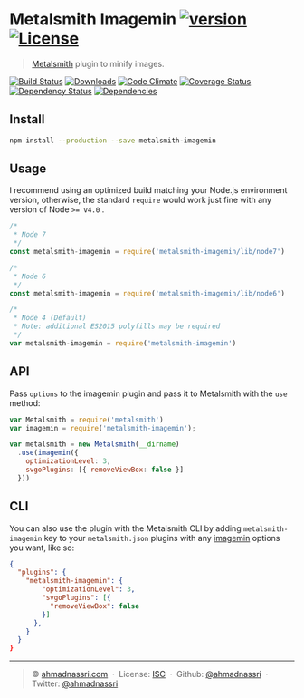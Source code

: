 # Metalsmith Imagemin [![version][npm-version]][npm-url] [![License][npm-license]][license-url]

> [Metalsmith](http://www.metalsmith.io/) plugin to minify images.

[![Build Status][travis-image]][travis-url]
[![Downloads][npm-downloads]][npm-url]
[![Code Climate][codeclimate-quality]][codeclimate-url]
[![Coverage Status][codeclimate-coverage]][codeclimate-url]
[![Dependency Status][dependencyci-image]][dependencyci-url]
[![Dependencies][david-image]][david-url]

## Install

```bash
npm install --production --save metalsmith-imagemin
```

## Usage

I recommend using an optimized build matching your Node.js environment version, otherwise, the standard `require` would work just fine with any version of Node `>= v4.0` .

```js
/*
 * Node 7
 */
const metalsmith-imagemin = require('metalsmith-imagemin/lib/node7')

/*
 * Node 6
 */
const metalsmith-imagemin = require('metalsmith-imagemin/lib/node6')

/*
 * Node 4 (Default)
 * Note: additional ES2015 polyfills may be required
 */
var metalsmith-imagemin = require('metalsmith-imagemin')
```

## API

Pass `options` to the imagemin plugin and pass it to Metalsmith with the `use` method:

```js
var Metalsmith = require('metalsmith')
var imagemin = require('metalsmith-imagemin');

var metalsmith = new Metalsmith(__dirname)
  .use(imagemin({
    optimizationLevel: 3,
    svgoPlugins: [{ removeViewBox: false }]
  }))
```

## CLI

You can also use the plugin with the Metalsmith CLI by adding `metalsmith-imagemin` key to your `metalsmith.json` plugins with any [imagemin](https://github.com/imagemin/imagemin) options you want, like so:

```json
{
  "plugins": {
    "metalsmith-imagemin": {
        "optimizationLevel": 3,
        "svgoPlugins": [{
          "removeViewBox": false
        }]
      },
    }
  }
}
```

----
> :copyright: [ahmadnassri.com](https://www.ahmadnassri.com/) &nbsp;&middot;&nbsp;
> License: [ISC][license-url] &nbsp;&middot;&nbsp;
> Github: [@ahmadnassri](https://github.com/ahmadnassri) &nbsp;&middot;&nbsp;
> Twitter: [@ahmadnassri](https://twitter.com/ahmadnassri)

[license-url]: http://choosealicense.com/licenses/isc/

[travis-url]: https://travis-ci.org/ahmadnassri/metalsmith-imagemin
[travis-image]: https://img.shields.io/travis/ahmadnassri/metalsmith-imagemin.svg?style=flat-square

[npm-url]: https://www.npmjs.com/package/metalsmith-imagemin
[npm-license]: https://img.shields.io/npm/l/metalsmith-imagemin.svg?style=flat-square
[npm-version]: https://img.shields.io/npm/v/metalsmith-imagemin.svg?style=flat-square
[npm-downloads]: https://img.shields.io/npm/dm/metalsmith-imagemin.svg?style=flat-square

[codeclimate-url]: https://codeclimate.com/github/ahmadnassri/metalsmith-imagemin
[codeclimate-quality]: https://img.shields.io/codeclimate/github/ahmadnassri/metalsmith-imagemin.svg?style=flat-square
[codeclimate-coverage]: https://img.shields.io/codeclimate/coverage/github/ahmadnassri/metalsmith-imagemin.svg?style=flat-square

[david-url]: https://david-dm.org/ahmadnassri/metalsmith-imagemin
[david-image]: https://img.shields.io/david/ahmadnassri/metalsmith-imagemin.svg?style=flat-square

[dependencyci-url]: https://dependencyci.com/github/ahmadnassri/metalsmith-imagemin
[dependencyci-image]: https://dependencyci.com/github/ahmadnassri/metalsmith-imagemin/badge?style=flat-square
